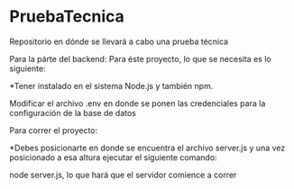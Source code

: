 # PruebaTecnica
Repositorio en dónde se llevará a cabo una prueba técnica

Para la párte del backend:
Para éste proyecto, lo que se necesita es lo siguiente:
  
  *Tener instalado en el sistema Node.js y también npm.

Modificar el archivo .env en donde se ponen las credenciales para la configuración de la base de datos  

Para correr el proyecto:
  
  *Debes posicionarte en donde se encuentra el archivo server.js y una vez posicionado a esa altura ejecutar el siguiente comando:
  
  node server.js, lo que hará que el servidor comience a correr

